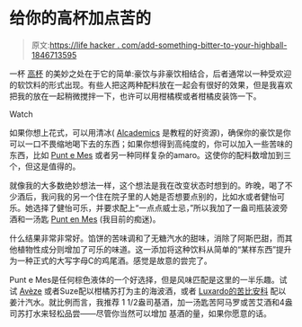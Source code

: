 # 给你的高杯加点苦的

> 原文:[https://life hacker . com/add-something-bitter-to-your-highball-1846713595](https://lifehacker.com/add-something-bitter-to-your-highball-1846713595)

一杯 [高杯](https://skillet.lifehacker.com/how-to-make-a-really-good-highball-1843479746) 的美妙之处在于它的简单:豪饮与非豪饮相结合，后者通常以一种受欢迎的软饮料的形式出现。有些人把这两种配料放在一起会有很好的效果，但是我喜欢把我的放在一起稍微搅拌一下，也许可以用柑橘楔或者柑橘皮装饰一下。

Watch

如果你想上花式，可以用清冰( [Alcademics](https://www.alcademics.com/index-of-ice-experiments-on-alcademics.html) 是教程的好资源)，确保你的豪饮是你可以一口不畏缩地喝下去的东西；如果你想得到高纯度的，你可以加入一些苦味的东西，比如 [Punt e Mes](https://skillet.lifehacker.com/make-a-better-manhattan-with-punt-e-mes-1846700424) 或者另一种同样复杂的amaro。这使你的配料数增加到三个，但这是值得的。

就像我的大多数绝妙想法一样，这个想法是我在改变状态时想到的。昨晚，喝了不少酒后，我问我的另一个住在院子里的人她是否想要点别的，比如水或者健怡可乐。她选择了健怡可乐，并要求配上“一点点威士忌，”所以我加了一盎司瓶装波旁酒和一汤匙 [Punt en Mes](https://skillet.lifehacker.com/make-a-better-manhattan-with-punt-e-mes-1846700424) (我目前的痴迷)。

什么结果非常非常好。馅饼的苦味调和了无糖汽水的甜味，消除了阿斯巴甜，而其他植物性成分则增加了可乐的味道。这一添加将这种饮料从简单的“某样东西”提升为一种正式的大写字母C的鸡尾酒。感觉是故意的尝完了。

Punt e Mes是任何棕色液体的一个好选择，但是风味匹配是这里的一半乐趣。试试 [Avèze](https://skillet.lifehacker.com/make-a-kinder-gentler-negroni-with-aveze-1835156390) 或者Suze配以柑橘苏打为主的海波酒，或者 [Luxardo的苦比安科](https://skillet.lifehacker.com/how-to-make-a-white-negroni-that-isnt-yellow-1844729177) 配以姜汁汽水。就比例而言，我推荐 1 1/2盎司基酒，加一汤匙苦阿马罗或苦艾酒和4盎司苏打水来轻松品尝——尽管你当然可以增加 基酒的量，如果你愿意的话。